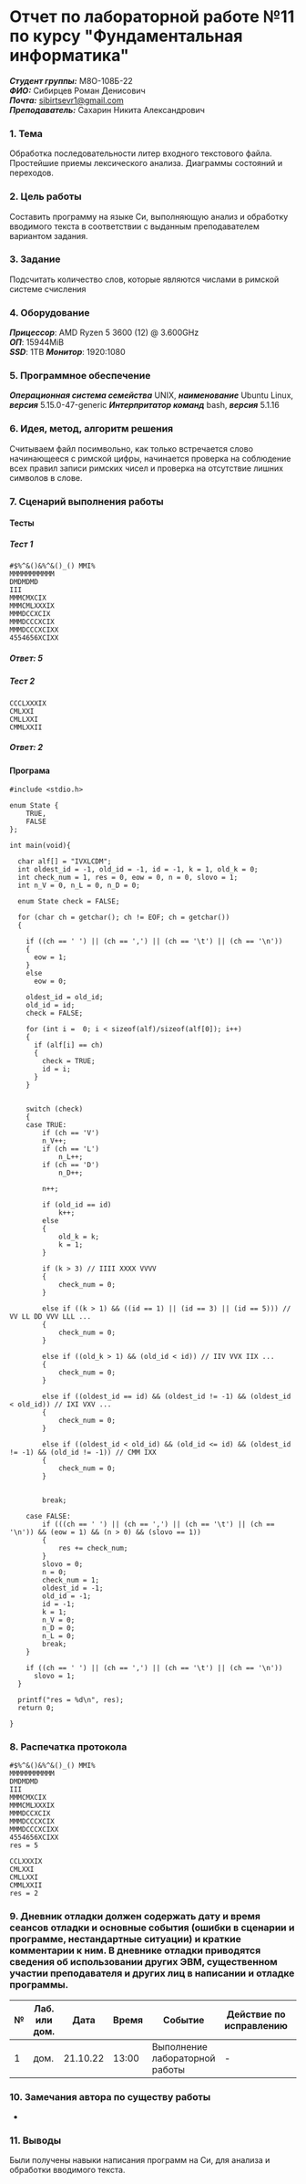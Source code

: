 # Отчет по лабораторной работе №11 по курсу "Фундаментальная информатика"
___Студент группы:___ М8О-108Б-22 \
___ФИО:___ Сибирцев Роман Денисович \
___Почта:___ sibirtsevr1@gmail.com \
___Преподаватель:___ Сахарин Никита Александрович 

### 1. Тема

Обработка последовательности литер входного текстового файла. Простейшие приемы лексического анализа. Диаграммы состояний и переходов.
### 2. Цель работы

Составить программу на языке Си, выполняющую анализ и обработку вводимого текста в соответствии с выданным преподавателем вариантом задания.

### 3. Задание

Подсчитать количество слов, которые являются числами в римской системе счисления

### 4. Оборудование
___Прицессор___: AMD Ryzen 5 3600 (12) @ 3.600GHz \
___ОП___: 15944MiB \
___SSD___: 1TB
___Монитор___: 1920:1080

### 5. Программное обеспечение
___Операционная система семейства___ UNIX, ___наименование___ Ubuntu Linux, ___версия___ 5.15.0-47-generic
___Интерпритатор команд___ bash, ___версия___ 5.1.16

### 6. Идея, метод, алгоритм решения
Считываем файл посимвольно, как только встречается слово начинающееся с римской цифры, начинается проверка на соблюдение всех правил записи римских чисел и проверка на отсутствие лишних символов в слове.

### 7. Сценарий выполнения работы

#### Тесты

##### Тест 1
```
#$%^&()&%^&()_() MMI%
MMMMMMMMMMM
DMDMDMD
III
MMMCMXCIX
MMMCMLXXXIX
MMMDCCXCIX
MMMDCCCXCIX
MMMDCCCXCIXX
4554656XCIXX
```
##### Ответ: 5

##### Тест 2
```
CCCLXXXIX
CMLXXI
CMLLXXI
CMMLXXII
```
##### Ответ: 2

#### Програма
```
#include <stdio.h>

enum State {
    TRUE,
    FALSE
};

int main(void){

  char alf[] = "IVXLCDM";
  int oldest_id = -1, old_id = -1, id = -1, k = 1, old_k = 0;
  int check_num = 1, res = 0, eow = 0, n = 0, slovo = 1;
  int n_V = 0, n_L = 0, n_D = 0;

  enum State check = FALSE;

  for (char ch = getchar(); ch != EOF; ch = getchar())
  {

    if ((ch == ' ') || (ch == ',') || (ch == '\t') || (ch == '\n'))
    {
      eow = 1;
    }
    else
      eow = 0;
      
    oldest_id = old_id;
    old_id = id;
    check = FALSE;

    for (int i =  0; i < sizeof(alf)/sizeof(alf[0]); i++)
    {
      if (alf[i] == ch)
      {
        check = TRUE;
        id = i;
      }
    }


    switch (check)
    {
    case TRUE:
        if (ch == 'V')
        n_V++;
        if (ch == 'L')
            n_L++;
        if (ch == 'D')
            n_D++;

        n++;

        if (old_id == id)
            k++;
        else
        {
            old_k = k;
            k = 1;
        }

        if (k > 3) // IIII XXXX VVVV
        {
            check_num = 0;
        }

        else if ((k > 1) && ((id == 1) || (id == 3) || (id == 5))) // VV LL DD VVV LLL ...
        {
            check_num = 0;
        }

        else if ((old_k > 1) && (old_id < id)) // IIV VVX IIX ...
        {
            check_num = 0;
        }

        else if ((oldest_id == id) && (oldest_id != -1) && (oldest_id < old_id)) // IXI VXV ...
        {
            check_num = 0;
        }

        else if ((oldest_id < old_id) && (old_id <= id) && (oldest_id != -1) && (old_id != -1)) // CMM IXX
        {
            check_num = 0;
        }


        break;
    
    case FALSE:
        if (((ch == ' ') || (ch == ',') || (ch == '\t') || (ch == '\n')) && (eow = 1) && (n > 0) && (slovo == 1))
        {
            res += check_num;
        }
        slovo = 0;
        n = 0;
        check_num = 1;
        oldest_id = -1;
        old_id = -1;
        id = -1;
        k = 1;
        n_V = 0;
        n_D = 0;
        n_L = 0;
        break;
    }

    if ((ch == ' ') || (ch == ',') || (ch == '\t') || (ch == '\n'))
      slovo = 1;
  }

  printf("res = %d\n", res);
  return 0;

}
```
### 8. Распечатка протокола

```
#$%^&()&%^&()_() MMI%
MMMMMMMMMMM
DMDMDMD
III
MMMCMXCIX
MMMCMLXXXIX
MMMDCCXCIX
MMMDCCCXCIX
MMMDCCCXCIXX
4554656XCIXX
res = 5

CCLXXXIX
CMLXXI
CMLLXXI
CMMLXXII
res = 2
```

### 9. Дневник отладки должен содержать дату и время сеансов отладки и основные события (ошибки в сценарии и программе, нестандартные ситуации) и краткие комментарии к ним. В дневнике отладки приводятся сведения об использовании других ЭВМ, существенном участии преподавателя и других лиц в написании и отладке программы.

| № |  Лаб. или дом. | Дата | Время | Событие | Действие по исправлению | Примечание |
| ------ | ------ | ------ | ------ | ------ | ------ | ------ |
| 1 | дом. | 21.10.22 | 13:00 | Выполнение лабораторной работы | - | - |

### 10. Замечания автора по существу работы 
-
### 11. Выводы
Были получены навыки написания программ на Си, для анализа и обработки вводимого текста.
